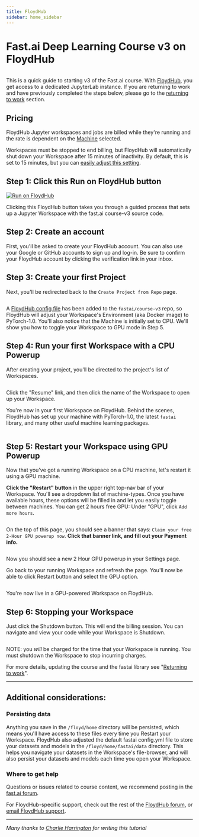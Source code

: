 ```yaml
---
title: FloydHub
sidebar: home_sidebar
---
```

# Fast.ai Deep Learning Course v3 on FloydHub

<img alt="" src="/images/floydhub/floydhubFastai.png">

This is a quick guide to starting v3 of the Fast.ai course. With [FloydHub](https://www.floydhub.com), you get access to a dedicated JupyterLab instance. If you are returning to work and have previously completed the steps below, please go to the [returning to work](http://course-v3.fast.ai/update_floydhub.html) section.

## Pricing

FloydHub Jupyter workspaces and jobs are billed while they're running and the rate is dependent on the [Machine](https://docs.floydhub.com/faqs/plans/#what-are-powerups) selected.

Workspaces must be stopped to end billing, but FloydHub will automatically shut down your Workspace after 15 minutes of inactivity. By default, this is set to 15 minutes, but you can [easily adjust this setting](https://docs.floydhub.com/guides/workspace/#idle-timeout-detection).

## Step 1: Click this Run on FloydHub button

[![Run on FloydHub](https://static.floydhub.com/button/button-small.svg)](https://floydhub.com/run?template=https://github.com/fastai/course-v3)

Clicking this FloydHub button takes you through a guided process that sets up a Jupyter Workspace with the fast.ai course-v3 source code.

## Step 2: Create an account

First, you'll be asked to create your FloydHub account. You can also use your Google or GitHub accounts to sign up and log-in. Be sure to confirm your FloydHub account by clicking the verification link in your inbox.

## Step 3: Create your first Project

Next, you'll be redirected back to the `Create Project from Repo` page.

<img alt="" src="/images/floydhub/createProject.png" class="screenshot">

A [FloydHub config file](https://github.com/fastai/course-v3/floyd.yml) has been added to the `fastai/course-v3` repo, so FloydHub will adjust your Workspace's Environment (aka Docker image) to PyTorch-1.0. You'll also notice that the Machine is initially set to CPU. We'll show you how to toggle your Workspace to GPU mode in Step 5.

## Step 4: Run your first Workspace with a CPU Powerup

After creating your project, you'll be directed to the project's list of Workspaces.

<img alt="" src="/images/floydhub/resumeWorkspace.png" class="screenshot">

Click the "Resume" link, and then click the name of the Workspace to open up your Workspace.

You're now in your first Workspace on FloydHub. Behind the scenes, FloydHub has set up your machine with PyTorch-1.0, the latest `fastai` library, and many other useful machine learning packages.

<img alt="" src="/images/floydhub/workspace.png" class="screenshot">

## Step 5: Restart your Workspace using GPU Powerup

Now that you've got a running Workspace on a CPU machine, let's restart it using a GPU machine.

**Click the "Restart" button** in the upper right top-nav bar of your Workspace. You'll see a dropdown list of machine-types. Once you have available hours, these options will be filled in and let you easily toggle between machines. You can get 2 hours free GPU: Under "GPU", click `Add more hours`.

<img alt="" src="/images/floydhub/restart.png" class="screenshot">

On the top of this page, you should see a banner that says: `Claim your free 2-Hour GPU powerup now`. **Click that banner link, and fill out your Payment info.**

<img alt="" src="/images/floydhub/payment.png" class="screenshot">

Now you should see a new 2 Hour GPU powerup in your Settings page.

Go back to your running Workspace and refresh the page. You'll now be able to click Restart button and select the GPU option.

<img alt="" src="/images/floydhub/restart.gif" class="screenshot">

You're now live in a GPU-powered Workspace on FloydHub.

## Step 6: Stopping your Workspace
Just click the Shutdown button. This will end the billing session. You can navigate and view your code while your Workspace is Shutdown.

<img alt="" src="/images/floydhub/shutdown.png" class="screenshot">

NOTE: you *will* be charged for the time that your Workspace is running. You must shutdown the Workspace to stop incurring charges.

For more details, updating the course and the fastai library see "[Returning to work](update_floydhub.html)".

---

## Additional considerations:

### Persisting data
Anything you save in the `/floyd/home` directory will be persisted, which means you'll have access to these files every time you Restart your Workspace. FloydHub also adjusted the default fastai config.yml file to store your datasets and models in the `/floyd/home/fastai/data` directory. This helps you navigate your datasets in the Workspace's file-browser, and will also persist your datasets and models each time you open your Workspace.

### Where to get help

Questions or issues related to course content, we recommend posting in the [fast.ai forum](http://forums.fast.ai/).

For FloydHub-specific support, check out the rest of the [FloydHub forum](https://forum.floydhub.com), or [email FloydHub support](mailto:support@floydhub.com).

---

*Many thanks to [Charlie Harrington](https://twitter.com/whatrocks) for writing this tutorial*
